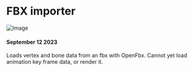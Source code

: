 # FBX importer

![Image](https://www.principiaprogrammatica.com/dump/fbx.jpg)

#### September 12 2023

Loads vertex and bone data from an fbx with OpenFbx. Cannot yet load animation key frame data, or render it.
